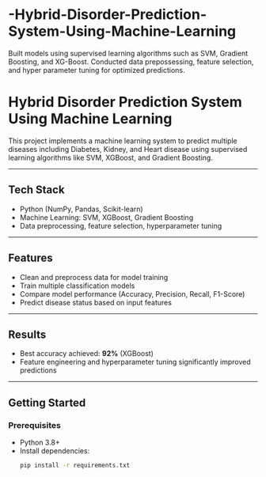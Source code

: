 # -Hybrid-Disorder-Prediction-System-Using-Machine-Learning
Built models using supervised learning algorithms such as SVM, Gradient Boosting, and XG-Boost. Conducted data prepossessing, feature selection, and hyper parameter tuning for optimized predictions.
# Hybrid Disorder Prediction System Using Machine Learning

This project implements a machine learning system to predict multiple diseases including Diabetes, Kidney, and Heart disease using supervised learning algorithms like SVM, XGBoost, and Gradient Boosting.

---

## Tech Stack
- Python (NumPy, Pandas, Scikit-learn)
- Machine Learning: SVM, XGBoost, Gradient Boosting
- Data preprocessing, feature selection, hyperparameter tuning

---

## Features
- Clean and preprocess data for model training
- Train multiple classification models
- Compare model performance (Accuracy, Precision, Recall, F1-Score)
- Predict disease status based on input features

---

## Results
- Best accuracy achieved: **92%** (XGBoost)
- Feature engineering and hyperparameter tuning significantly improved predictions

---

## Getting Started

### Prerequisites

- Python 3.8+
- Install dependencies:
  ```bash
  pip install -r requirements.txt
